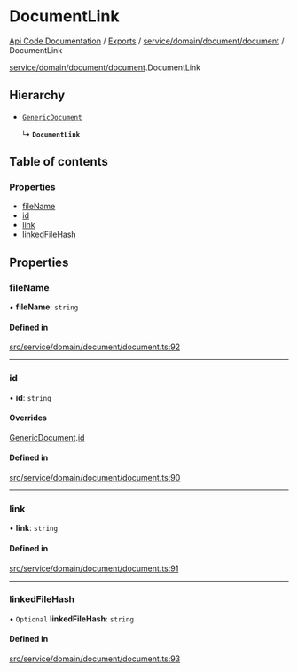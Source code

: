 # DocumentLink
[Api Code Documentation](../README.md) / [Exports](../modules.md) / [service/domain/document/document](../modules/service_domain_document_document.md) / DocumentLink

[service/domain/document/document](../modules/service_domain_document_document.md).DocumentLink

## Hierarchy

- [`GenericDocument`](service_domain_document_document.GenericDocument.md)

  ↳ **`DocumentLink`**

## Table of contents

### Properties

- [fileName](service_domain_document_document.DocumentLink.md#filename)
- [id](service_domain_document_document.DocumentLink.md#id)
- [link](service_domain_document_document.DocumentLink.md#link)
- [linkedFileHash](service_domain_document_document.DocumentLink.md#linkedfilehash)

## Properties

### fileName

• **fileName**: `string`

#### Defined in

[src/service/domain/document/document.ts:92](https://github.com/openkfw/TruBudget/blob/c993c60c/api/src/service/domain/document/document.ts#L92)

___

### id

• **id**: `string`

#### Overrides

[GenericDocument](service_domain_document_document.GenericDocument.md).[id](service_domain_document_document.GenericDocument.md#id)

#### Defined in

[src/service/domain/document/document.ts:90](https://github.com/openkfw/TruBudget/blob/c993c60c/api/src/service/domain/document/document.ts#L90)

___

### link

• **link**: `string`

#### Defined in

[src/service/domain/document/document.ts:91](https://github.com/openkfw/TruBudget/blob/c993c60c/api/src/service/domain/document/document.ts#L91)

___

### linkedFileHash

• `Optional` **linkedFileHash**: `string`

#### Defined in

[src/service/domain/document/document.ts:93](https://github.com/openkfw/TruBudget/blob/c993c60c/api/src/service/domain/document/document.ts#L93)
